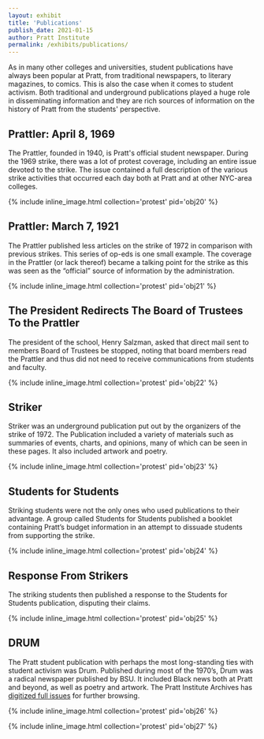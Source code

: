 ```yaml
---
layout: exhibit
title: 'Publications'
publish_date: 2021-01-15
author: Pratt Institute
permalink: /exhibits/publications/
---
```


As in many other colleges and universities, student publications have always been popular at Pratt, from traditional newspapers, to literary magazines, to comics. This is also the case when it comes to student activism. Both traditional and underground publications played a huge role in disseminating information and they are rich sources of information on the history of Pratt from the students' perspective.

## Prattler: April 8, 1969

The Prattler, founded in 1940, is Pratt's official student newspaper. During the 1969 strike, there was a lot of protest coverage, including an entire issue devoted to the strike. The issue contained a full description of the various strike activities that occurred each day both at Pratt and at other NYC-area colleges.

{% include inline_image.html collection='protest' pid='obj20' %}

## Prattler: March 7, 1921

The Prattler published less articles on the strike of 1972 in comparison with previous strikes. This series of op-eds is one small example. The coverage in the Prattler (or lack thereof) became a talking point for the strike as this was seen as the “official” source of information by the administration.

{% include inline_image.html collection='protest' pid='obj21' %}

## The President Redirects The Board of Trustees To the Prattler

The president of the school, Henry Salzman, asked that direct mail sent to members Board of Trustees be stopped, noting that board members read the Prattler and thus did not need to receive communications from students and faculty.

{% include inline_image.html collection='protest' pid='obj22' %}

## Striker

Striker was an underground publication put out by the organizers of the strike of 1972. The Publication included a variety of materials such as summaries of events, charts, and opinions, many of which can be seen in these pages. It also included artwork and poetry.

{% include inline_image.html collection='protest' pid='obj23' %}

## Students for Students

Striking students were not the only ones who used publications to their advantage. A group called Students for Students published a booklet containing Pratt’s budget information in an attempt to dissuade students from supporting the strike.

{% include inline_image.html collection='protest' pid='obj24' %}

## Response From Strikers

The striking students then published a response to the Students for Students publication, disputing their claims.

{% include inline_image.html collection='protest' pid='obj25' %}

## DRUM

The Pratt student publication with perhaps the most long-standing ties with student activism was Drum. Published during most of the 1970’s, Drum was a radical newspaper published by BSU. It included Black news both at Pratt and beyond, as well as poetry and artwork. The Pratt Institute Archives has [digitized full issues](https://www.jstor.org/site/pratt/publications/) for further browsing.

{% include inline_image.html collection='protest' pid='obj26' %}

{% include inline_image.html collection='protest' pid='obj27' %}
